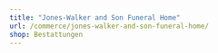 ```yaml
---
title: "Jones-Walker and Son Funeral Home"
url: /commerce/jones-walker-and-son-funeral-home/
shop: Bestattungen
---
```


